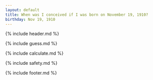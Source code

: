 ```yaml
---
layout: default
title: When was I conceived if I was born on November 19, 1910?
birthday: Nov 19, 1910
---
```


{% include header.md %}

{% include guess.md %}

{% include calculate.md %}

{% include safety.md %}

{% include footer.md %}



